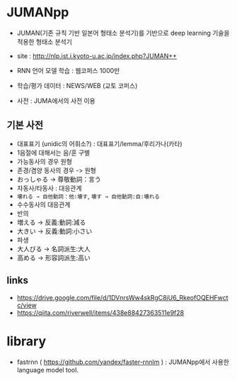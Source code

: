 # JUMANpp
* JUMAN(기존 규칙 기반 일본어 형태소 분석기)를 기반으로 deep learning 기술을 적용한 형태소 분석기
* site : http://nlp.ist.i.kyoto-u.ac.jp/index.php?JUMAN++

* RNN 언어 모델 학습 : 웹코퍼스 1000만
* 학습/평가 데이터 : NEWS/WEB (교토 코퍼스)

* 사전 : JUMA에서의 사전 이용

## 기본 사전
* 대표표기 (unidic의 어휘소?) : 대표표기/lemma/후리가나(카타)
* 1음절에 대해서는 음/훈 구별 
* 가능동사의 경우 원형
* 존경/겸양 동사의 경우 -> 원형
 *  おっしゃる → 尊敬動詞：言う
* 자동사/타동사 : 대응관계
 * `壊れる → 自他動詞：他:壊す`, `壊す → 自他動詞:自:壊れる`
* 수수동사의 대응관계
* 반의
 * 増える → 反義:動詞:減る
 * 大きい → 反義:動詞:小さい
* 파생
 * 大人びる → 名詞派生:大人
 * 高める → 形容詞派生:高い

## links 
* https://drive.google.com/file/d/1DVnrsWw4skRgC8jU6_RkeofOQEHFwctc/view
* https://qiita.com/riverwell/items/438e88427363511e9f28


# library
* fastrnn ( https://github.com/yandex/faster-rnnlm ) : JUMANpp에서 사용한 language model tool.

